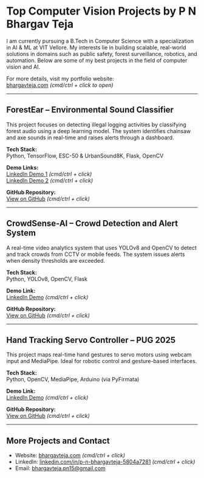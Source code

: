 # Top Computer Vision Projects by P N Bhargav Teja

I am currently pursuing a B.Tech in Computer Science with a specialization in AI & ML at VIT Vellore. My interests lie in building scalable, real-world solutions in domains such as public safety, forest surveillance, robotics, and automation. Below are some of my best projects in the field of computer vision and AI.

For more details, visit my portfolio website:  
[bhargavteja.com](https://bhargavteja.com) *(cmd/ctrl + click to open)*

---

## ForestEar – Environmental Sound Classifier

This project focuses on detecting illegal logging activities by classifying forest audio using a deep learning model. The system identifies chainsaw and axe sounds in real-time and raises alerts through a dashboard.

**Tech Stack:**  
Python, TensorFlow, ESC-50 & UrbanSound8K, Flask, OpenCV

**Demo Links:**  
[LinkedIn Demo 1](https://www.linkedin.com/posts/bhargavteja-pn_ai-sustainability-forestconservation-activity-7341658627612581889-hzXT) *(cmd/ctrl + click)*  
[LinkedIn Demo 2](https://www.linkedin.com/posts/bhargavteja-pn_forestear-aiproject-deeplearning-activity-7341659744291471362-TmfJ) *(cmd/ctrl + click)*

**GitHub Repository:**  
[View on GitHub](https://github.com/Bhargavteja-9779/ForestEar-Acoustic-Surveillance-AI-for-Forest-Protection.git) *(cmd/ctrl + click)*

---

## CrowdSense-AI – Crowd Detection and Alert System

A real-time video analytics system that uses YOLOv8 and OpenCV to detect and track crowds from CCTV or mobile feeds. The system issues alerts when density thresholds are exceeded.

**Tech Stack:**  
Python, YOLOv8, OpenCV, Flask

**Demo Link:**  
[LinkedIn Demo](https://www.linkedin.com/posts/bhargavteja-pn_ai-computervision-crowddetection-activity-7341439619646791681-JVIb) *(cmd/ctrl + click)*

**GitHub Repository:**  
[View on GitHub](https://github.com/Bhargavteja-9779/CrowdSense-AI-Crowd-Detection-Alert-System.git) *(cmd/ctrl + click)*

---

## Hand Tracking Servo Controller – PUG 2025

This project maps real-time hand gestures to servo motors using webcam input and MediaPipe. Ideal for robotic control and gesture-based interfaces.

**Tech Stack:**  
Python, OpenCV, MediaPipe, Arduino (via PyFirmata)

**Demo Link:**  
[LinkedIn Demo](https://www.linkedin.com/posts/bhargavteja-pn_computervision-opencv-ai-activity-7341348439001047041-88Dl) *(cmd/ctrl + click)*

**GitHub Repository:**  
[View on GitHub](https://github.com/Bhargavteja-9779/Hand-Tracking-WithServos-PUG-2025-.git) *(cmd/ctrl + click)*

---

## More Projects and Contact

- Website: [bhargavteja.com](https://bhargavteja.com) *(cmd/ctrl + click)*  
- LinkedIn: [linkedin.com/in/p-n-bhargavteja-5804a7281](https://www.linkedin.com/in/p-n-bhargavteja-5804a7281/) *(cmd/ctrl + click)*  
- Email: bhargavteja.pn15@gmail.com
